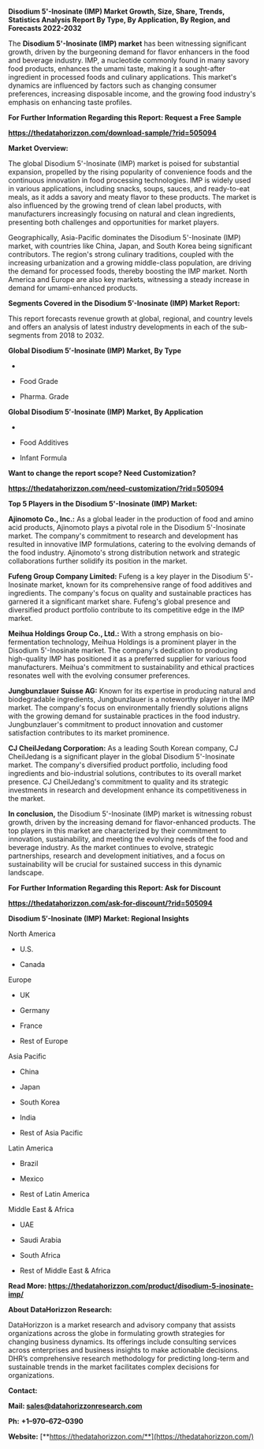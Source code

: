 **Disodium 5'-Inosinate (IMP) Market Growth, Size, Share, Trends,
Statistics Analysis Report By Type, By Application, By Region, and
Forecasts 2022-2032**

The **Disodium 5'-Inosinate (IMP) market** has been witnessing
significant growth, driven by the burgeoning demand for flavor enhancers
in the food and beverage industry. IMP, a nucleotide commonly found in
many savory food products, enhances the umami taste, making it a
sought-after ingredient in processed foods and culinary applications.
This market's dynamics are influenced by factors such as changing
consumer preferences, increasing disposable income, and the growing food
industry's emphasis on enhancing taste profiles.

**For Further Information Regarding this Report: Request a Free Sample**

**<https://thedatahorizzon.com/download-sample/?rid=505094>**

**Market Overview:**

The global Disodium 5'-Inosinate (IMP) market is poised for substantial
expansion, propelled by the rising popularity of convenience foods and
the continuous innovation in food processing technologies. IMP is widely
used in various applications, including snacks, soups, sauces, and
ready-to-eat meals, as it adds a savory and meaty flavor to these
products. The market is also influenced by the growing trend of clean
label products, with manufacturers increasingly focusing on natural and
clean ingredients, presenting both challenges and opportunities for
market players.

Geographically, Asia-Pacific dominates the Disodium 5'-Inosinate (IMP)
market, with countries like China, Japan, and South Korea being
significant contributors. The region's strong culinary traditions,
coupled with the increasing urbanization and a growing middle-class
population, are driving the demand for processed foods, thereby boosting
the IMP market. North America and Europe are also key markets,
witnessing a steady increase in demand for umami-enhanced products.

**Segments Covered in the Disodium 5′-Inosinate (IMP) Market Report:**

This report forecasts revenue growth at global, regional, and country
levels and offers an analysis of latest industry developments in each of
the sub-segments from 2018 to 2032.

**Global Disodium 5′-Inosinate (IMP) Market, By Type**

-   

-   Food Grade

-   Pharma. Grade

**Global Disodium 5′-Inosinate (IMP) Market, By Application**

-   

-   Food Additives

-   Infant Formula

**Want to change the report scope? Need Customization?**

**<https://thedatahorizzon.com/need-customization/?rid=505094>**

**Top 5 Players in the Disodium 5'-Inosinate (IMP) Market:**

**Ajinomoto Co., Inc.:** As a global leader in the production of food
and amino acid products, Ajinomoto plays a pivotal role in the Disodium
5'-Inosinate market. The company's commitment to research and
development has resulted in innovative IMP formulations, catering to the
evolving demands of the food industry. Ajinomoto's strong distribution
network and strategic collaborations further solidify its position in
the market.

**Fufeng Group Company Limited:** Fufeng is a key player in the Disodium
5'-Inosinate market, known for its comprehensive range of food additives
and ingredients. The company's focus on quality and sustainable
practices has garnered it a significant market share. Fufeng's global
presence and diversified product portfolio contribute to its competitive
edge in the IMP market.

**Meihua Holdings Group Co., Ltd.:** With a strong emphasis on
bio-fermentation technology, Meihua Holdings is a prominent player in
the Disodium 5'-Inosinate market. The company's dedication to producing
high-quality IMP has positioned it as a preferred supplier for various
food manufacturers. Meihua's commitment to sustainability and ethical
practices resonates well with the evolving consumer preferences.

**Jungbunzlauer Suisse AG:** Known for its expertise in producing
natural and biodegradable ingredients, Jungbunzlauer is a noteworthy
player in the IMP market. The company's focus on environmentally
friendly solutions aligns with the growing demand for sustainable
practices in the food industry. Jungbunzlauer's commitment to product
innovation and customer satisfaction contributes to its market
prominence.

**CJ CheilJedang Corporation:** As a leading South Korean company, CJ
CheilJedang is a significant player in the global Disodium 5'-Inosinate
market. The company's diversified product portfolio, including food
ingredients and bio-industrial solutions, contributes to its overall
market presence. CJ CheilJedang's commitment to quality and its
strategic investments in research and development enhance its
competitiveness in the market.

**In conclusion,** the Disodium 5'-Inosinate (IMP) market is witnessing
robust growth, driven by the increasing demand for flavor-enhanced
products. The top players in this market are characterized by their
commitment to innovation, sustainability, and meeting the evolving needs
of the food and beverage industry. As the market continues to evolve,
strategic partnerships, research and development initiatives, and a
focus on sustainability will be crucial for sustained success in this
dynamic landscape.

**For Further Information Regarding this Report: Ask for Discount**

**<https://thedatahorizzon.com/ask-for-discount/?rid=505094>**

**Disodium 5′-Inosinate (IMP) Market: Regional Insights**

North America

-   U.S.

-   Canada

Europe

-   UK

-   Germany

-   France

-   Rest of Europe

Asia Pacific

-   China

-   Japan

-   South Korea

-   India

-   Rest of Asia Pacific

Latin America

-   Brazil

-   Mexico

-   Rest of Latin America

Middle East & Africa

-   UAE

-   Saudi Arabia

-   South Africa

-   Rest of Middle East & Africa

**Read More:
<https://thedatahorizzon.com/product/disodium-5-inosinate-imp/>**

**About DataHorizzon Research:**

DataHorizzon is a market research and advisory company that assists
organizations across the globe in formulating growth strategies for
changing business dynamics. Its offerings include consulting services
across enterprises and business insights to make actionable decisions.
DHR’s comprehensive research methodology for predicting long-term and
sustainable trends in the market facilitates complex decisions for
organizations.

**Contact:**

**Mail: <sales@datahorizzonresearch.com>**

**Ph:** **+1–970–672–0390**

**Website:**
[**https://thedatahorizzon.com/**](https://thedatahorizzon.com/)
